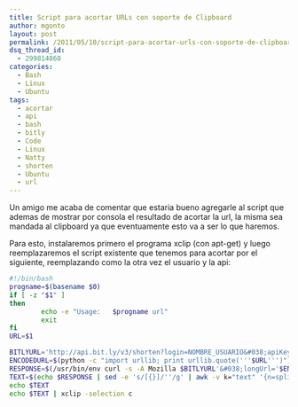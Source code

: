 ```yaml
---
title: Script para acortar URLs con soporte de Clipboard
author: mgonto
layout: post
permalink: /2011/05/10/script-para-acortar-urls-con-soporte-de-clipboard/
dsq_thread_id:
  - 299814860
categories:
  - Bash
  - Linux
  - Ubuntu
tags:
  - acortar
  - api
  - bash
  - bitly
  - Code
  - Linux
  - Natty
  - shorten
  - Ubuntu
  - url
---
```

Un amigo me acaba de comentar que estaria bueno agregarle al script que ademas de mostrar por consola el resultado de acortar la url, la misma sea mandada al clipboard ya que eventuamente esto va a ser lo que haremos.

Para esto, instalaremos primero el programa xclip (con apt-get) y luego reemplazaremos el script existente que tenemos para acortar por el siguiente, reemplazando como la otra vez el usuario y la api:

````bash
#!/bin/bash
progname=$(basename $0)
if [ -z "$1" ]
then
        echo -e "Usage:   $progname url"
        exit
fi
URL=$1

BITLYURL='http://api.bit.ly/v3/shorten?login=NOMBRE_USUARIO&#038;apiKey=API_KEY&#038;format=json'
ENCODEDURL=$(python -c "import urllib; print urllib.quote('''$URL''')")
RESPONSE=$(/usr/bin/env curl -s -A Mozilla $BITLYURL'&#038;longUrl='$ENCODEDURL)
TEXT=$(echo $RESPONSE | sed -e 's/[{}]/''/g' | awk -v k="text" '{n=split($0,a,","); for (i=1; i&lt;=n; i++) print a[i]}' | sed -n 4p | cut -c 9- | sed 's/"//g' | sed 's/\\//g')
echo $TEXT
echo $TEXT | xclip -selection c
````
